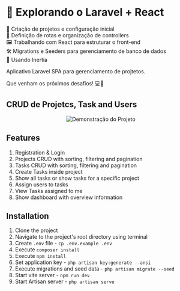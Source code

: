 # 🚀 Explorando o Laravel + React


📂 Criação de projetos e configuração inicial  
🚏 Definição de rotas e organização de controllers  
🖼️ Trabalhando com React para estruturar o front-end  
🛠️ Migrations e Seeders para gerenciamento de banco de dados  
💾 Usando Inertia

Aplicativo Laravel SPA para gerenciamento de projtetos.

Que venham os próximos desafios! 💻🌟

## CRUD de Projetcs, Task and Users

<div align="center">
  <img src="public/assets/gif.gif" alt="Demonstração do Projeto">
</div>


## Features
1. Registration & Login
2. Projects CRUD with sorting, filtering and pagination
3. Tasks CRUD with sorting, filtering and pagination
4. Create Tasks inside project
5. Show all tasks or show tasks for a specific project
6. Assign users to tasks
7. View Tasks assigned to me
8. Show dashboard with overview information

## Installation
1. Clone the project
2. Navigate to the project's root directory using terminal
3. Create `.env` file - `cp .env.example .env`
4. Execute `composer install`
5. Execute `npm install`
6. Set application key - `php artisan key:generate --ansi`
7. Execute migrations and seed data - `php artisan migrate --seed`
8. Start vite server - `npm run dev`
9. Start Artisan server - `php artisan serve`


